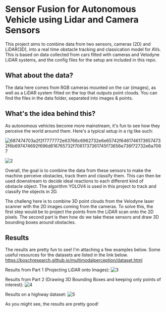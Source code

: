 # Sensor Fusion for Autonomous Vehicle using Lidar and Camera Sensors

This project aims to combine data from two sensors, cameras (2D) and LiDAR(3D), into a real time obstacle tracking and classication model for AVs. This is based on data collected from cars fitted with cameras and Velodyne LiDAR systems, and the config files for the setup are included in this repo.

## What about the data?

The data here comes from RGB cameras mounted on the car (images), as well as a LiDAR system fitted on the top that outputs point clouds. You can find the files in the data folder, separated into images & points.

## What's the idea behind this?

As autonomous vehicles become more mainstream, it's fun to see how they perceive the world around them. Here's a typical setup in a rig like such:

![687474703a2f2f7777772e63766c6962732e6e65742f64617461736574732f6b697474692f696d616765732f7061737361745f73656e736f72732e6a7067](https://github.com/user-attachments/assets/d447f8db-73cc-46e8-b143-68154dd55dca)

![2](https://github.com/user-attachments/assets/41f6ac46-870b-4e89-93d3-09164acf64fc)

Overall, the goal is to combine the data from these sensors to make the machine perceive obstacles, track them and classify them. This can then be used downstream to decide ideal reactions to each different kind of obstacle object. The algorithm YOLOV4 is used in this project to track and classify the objects in 2D. 

The challeng here is to combine 3D point clouds from the Velodyne laser scanner with the 2D images coming from the cameras.
To solve this, the first step would be to project the points from the LiDAR scan onto the 2D pixels. The second part is then how do we take these sensors and draw 3D bounding boxes around obstacles.

## Results
The results are pretty fun to see! I'm attaching a few examples below. Some useful resources for the datasets are listed in the link below.
https://boschresearch.github.io/multimodalperception/dataset.html

Results from Part 1 (Projecting LiDAR onto Images):
![3](https://github.com/user-attachments/assets/799d443a-9d4a-4e83-a366-0916b29d8a1d)

Results from Part 2 (Drawing 3D Bounding Boxes and keeping only points of interest):
![4](https://github.com/user-attachments/assets/3bffd27c-d485-44b8-8d9f-8e1fd404ce30)


Results on a highway dataset:
![5](https://github.com/user-attachments/assets/b6f3f07c-2f92-4c54-95f8-9fbee1c7d100)

As you might see, the results are pretty good!
